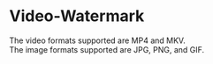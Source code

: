 # Video-Watermark  


The video formats supported are MP4 and MKV.  
The image formats supported are JPG, PNG, and GIF.  


